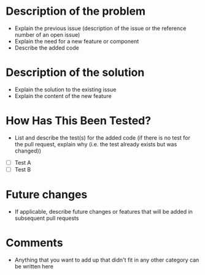 # Description of the problem

- Explain the previous issue (description of the issue or the reference number of an open issue)
- Explain the need for a new feature or component
- Describe the added code
# Description of the solution

- Explain the solution to the existing issue
- Explain the content of the new feature

# How Has This Been Tested?

- List and describe the test(s) for the added code (if there is no test for the pull request, explain why (i.e. the test already exists but was changed))

- [ ] Test A
- [ ] Test B

# Future changes

- If applicable, describe future changes or features that will be added in subsequent pull requests

# Comments

- Anything that you want to add up that didn't fit in any other category can be written here
